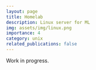 ```yaml
---
layout: page
title: Homelab
description: Linux server for ML
img: assets/img/linux.png
importance: 4
category: unix
related_publications: false
---
```


Work in progress.
